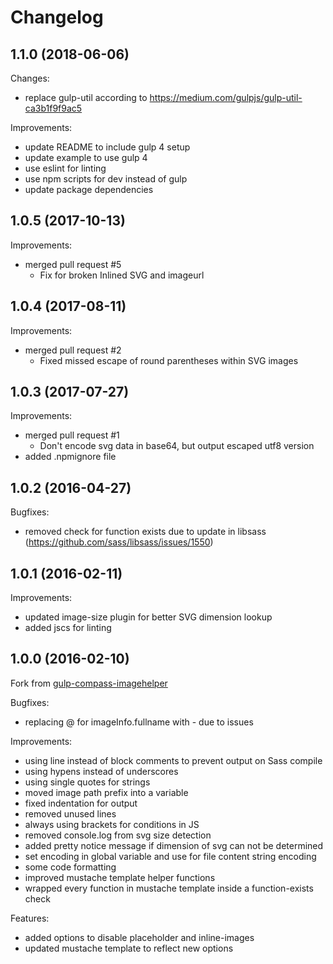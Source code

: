 # Changelog

## 1.1.0 (2018-06-06)

Changes:

- replace gulp-util according to https://medium.com/gulpjs/gulp-util-ca3b1f9f9ac5

Improvements:

- update README to include gulp 4 setup
- update example to use gulp 4
- use eslint for linting
- use npm scripts for dev instead of gulp
- update package dependencies

## 1.0.5 (2017-10-13)

Improvements:

- merged pull request #5
  + Fix for broken Inlined SVG and imageurl

## 1.0.4 (2017-08-11)

Improvements:

- merged pull request #2
  + Fixed missed escape of round parentheses within SVG images

## 1.0.3 (2017-07-27)

Improvements:

- merged pull request #1
  + Don't encode svg data in base64, but output escaped utf8 version
- added .npmignore file

## 1.0.2 (2016-04-27)

Bugfixes:

  - removed check for function exists due to update in libsass (https://github.com/sass/libsass/issues/1550)

## 1.0.1 (2016-02-11)

Improvements:

  - updated image-size plugin for better SVG dimension lookup
  - added jscs for linting

## 1.0.0 (2016-02-10)

Fork from [gulp-compass-imagehelper](https://github.com/phlppschrr/gulp-compass-imagehelper)

Bugfixes:

  - replacing @ for imageInfo.fullname with - due to issues

Improvements:

  - using line instead of block comments to prevent output on Sass compile
  - using hypens instead of underscores
  - using single quotes for strings
  - moved image path prefix into a variable
  - fixed indentation for output
  - removed unused lines
  - always using brackets for conditions in JS
  - removed console.log from svg size detection
  - added pretty notice message if dimension of svg can not be determined
  - set encoding in global variable and use for file content string encoding
  - some code formatting
  - improved mustache template helper functions
  - wrapped every function in mustache template inside a function-exists check

Features:

  - added options to disable placeholder and inline-images
  - updated mustache template to reflect new options
